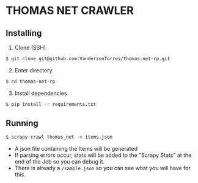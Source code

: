 # THOMAS NET CRAWLER

## Installing

1. Clone (SSH)
```bash
$ git clone git@github.com:VandersonTorres/thomas-net-rp.git
```

2. Enter directory
```bash
$ cd thomas-net-rp
```

3. Install dependencies
```bash
$ pip install -r requirements.txt
```

## Running

```bash
$ scrapy crawl thomas_net -o items.json
```

- A json file containing the Items will be generated
- If parsing errors occur, stats will be added to the "Scrapy Stats" at the end of the Job so you can debug it.
- There is already a `/sample.json` so you can see what you will have for this.
